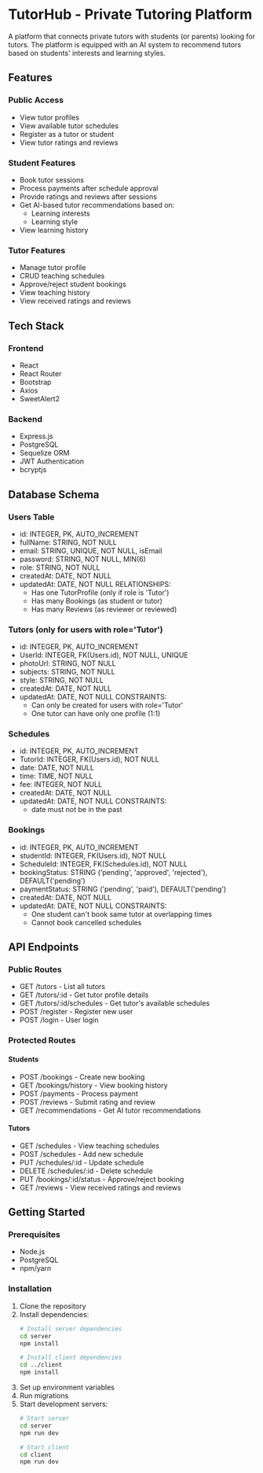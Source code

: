 # TutorHub - Private Tutoring Platform

A platform that connects private tutors with students (or parents) looking for tutors. The platform is equipped with an AI system to recommend tutors based on students' interests and learning styles.

## Features

### Public Access
- View tutor profiles
- View available tutor schedules
- Register as a tutor or student
- View tutor ratings and reviews

### Student Features
- Book tutor sessions
- Process payments after schedule approval
- Provide ratings and reviews after sessions
- Get AI-based tutor recommendations based on:
  - Learning interests
  - Learning style
- View learning history

### Tutor Features
- Manage tutor profile
- CRUD teaching schedules
- Approve/reject student bookings
- View teaching history
- View received ratings and reviews

## Tech Stack

### Frontend
- React
- React Router
- Bootstrap
- Axios
- SweetAlert2

### Backend
- Express.js
- PostgreSQL
- Sequelize ORM
- JWT Authentication
- bcryptjs

## Database Schema

### Users Table
- id: INTEGER, PK, AUTO_INCREMENT
- fullName: STRING, NOT NULL
- email: STRING, UNIQUE, NOT NULL, isEmail
- password: STRING, NOT NULL, MIN(6)
- role: STRING, NOT NULL
- createdAt: DATE, NOT NULL
- updatedAt: DATE, NOT NULL
RELATIONSHIPS:
  - Has one TutorProfile (only if role is 'Tutor')
  - Has many Bookings (as student or tutor)
  - Has many Reviews (as reviewer or reviewed)

### Tutors (only for users with role='Tutor')
- id: INTEGER, PK, AUTO_INCREMENT
- UserId: INTEGER, FK(Users.id), NOT NULL, UNIQUE
- photoUrl: STRING, NOT NULL
- subjects: STRING, NOT NULL
- style: STRING, NOT NULL
- createdAt: DATE, NOT NULL
- updatedAt: DATE, NOT NULL
CONSTRAINTS:
  - Can only be created for users with role='Tutor'
  - One tutor can have only one profile (1:1)

### Schedules
- id: INTEGER, PK, AUTO_INCREMENT
- TutorId: INTEGER, FK(Users.id), NOT NULL
- date: DATE, NOT NULL
- time: TIME, NOT NULL
- fee: INTEGER, NOT NULL
- createdAt: DATE, NOT NULL
- updatedAt: DATE, NOT NULL
CONSTRAINTS:
  - date must not be in the past

### Bookings
- id: INTEGER, PK, AUTO_INCREMENT
- studentId: INTEGER, FK(Users.id), NOT NULL
- ScheduleId: INTEGER, FK(Schedules.id), NOT NULL
- bookingStatus: STRING ('pending', 'approved', 'rejected'), DEFAULT('pending')
- paymentStatus: STRING ('pending', 'paid'), DEFAULT('pending')
- createdAt: DATE, NOT NULL
- updatedAt: DATE, NOT NULL
CONSTRAINTS:
  - One student can't book same tutor at overlapping times
  - Cannot book cancelled schedules

## API Endpoints

### Public Routes
- GET /tutors - List all tutors
- GET /tutors/:id - Get tutor profile details
- GET /tutors/:id/schedules - Get tutor's available schedules
- POST /register - Register new user
- POST /login - User login

### Protected Routes
#### Students
- POST /bookings - Create new booking
- GET /bookings/history - View booking history
- POST /payments - Process payment
- POST /reviews - Submit rating and review
- GET /recommendations - Get AI tutor recommendations

#### Tutors
- GET /schedules - View teaching schedules
- POST /schedules - Add new schedule
- PUT /schedules/:id - Update schedule
- DELETE /schedules/:id - Delete schedule
- PUT /bookings/:id/status - Approve/reject booking
- GET /reviews - View received ratings and reviews

## Getting Started

### Prerequisites
- Node.js
- PostgreSQL
- npm/yarn

### Installation
1. Clone the repository
2. Install dependencies:
   ```bash
   # Install server dependencies
   cd server
   npm install

   # Install client dependencies
   cd ../client
   npm install
   ```
3. Set up environment variables
4. Run migrations
5. Start development servers:
   ```bash
   # Start server
   cd server
   npm run dev

   # Start client
   cd client
   npm run dev
   ```
